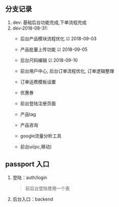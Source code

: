 ## 分支记录
1. dev: 基础后台功能完成,下单流程完成
1. dev-2018-08-31:
    - 后台产品模块流程优化 ☑ 2018-09-03
    - 产品批量上传功能 ☑ 2018-09-05
    - 后台尺码编辑 ☑ 2018-09-10
    - 前台用户中心, 后台订单流程优化, 订单逻辑整理
    
    - 订单运费模板设置
    - 优惠券
    - 前台登陆注册页面
    - 产品tag
    - 产品咨询
    - google流量分析工具
    - 前台ui(pc,移动)
    
## passport 入口
1. 登陆：auth/login 
    > 前后台登陆使用一个表
2. 后台入口：backend
